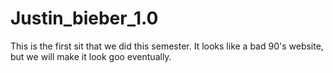 # Justin_bieber_1.0
This is the first sit that we did this semester. It looks like a bad 90's website, but we will make it look goo eventually. 
